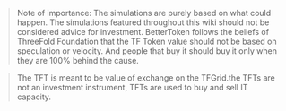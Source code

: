 >Note of importance: The simulations are purely based on what could happen. The simulations featured throughout this wiki should not be considered advice for investment. BetterToken follows the beliefs of ThreeFold Foundation that the TF Token value should not be based on speculation or velocity. And people that buy it should buy it only when they are 100% behind the cause. 

> The TFT is meant to be value of exchange on the TFGrid.the TFTs are not an investment instrument, TFTs are used to buy and sell IT capacity.